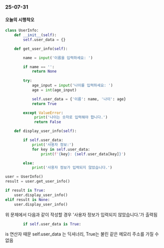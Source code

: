 ### 25-07-31

#### 오늘의 시행착오

```python
class UserInfo:
    def __init__(self):
        self.user_data = {}

    def get_user_info(self):

        name = input('이름을 입력하세요: ')

        if name == '':
            return None
               
        try:
            age_input = input('나이를 입력하세요: ')
            age = int(age_input)

            self.user_data = {'이름': name, '나이': age}
            return True

        except ValueError:
             print('나이는 숫자로 입력해야 합니다.')
             return False

    def display_user_info(self):

        if self.user_data:
            print('사용자 정보:')
            for key in self.user_data:
                print(f'{key}: {self.user_data[key]}')

        else:
            print('사용자 정보가 입력되지 않았습니다.')

user = UserInfo()
result = user.get_user_info()

if result is True:
    user.display_user_info()
elif result is None:
    user.display_user_info()
```

위 문제에서 다음과 같이 작성할 경우 '사용자 정보가 입력되지 않았습니다.'가 출력됨  

```python
        if self.user_data is True:
```
is 연산자 때문
self.user_data 는 딕셔너리,
True는 불린
같은 메모리 주소를 가질 수 없음